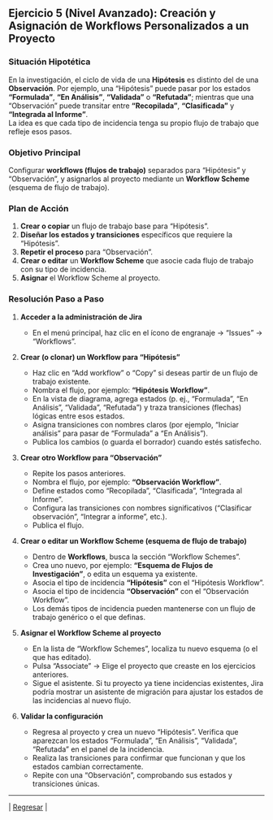 ## **Ejercicio 5 (Nivel Avanzado): Creación y Asignación de Workflows Personalizados a un Proyecto**

### **Situación Hipotética**

En la investigación, el ciclo de vida de una **Hipótesis** es distinto del de una **Observación**. Por ejemplo, una “Hipótesis” puede pasar por los estados **“Formulada”**, **“En Análisis”**, **“Validada”** o **“Refutada”**; mientras que una “Observación” puede transitar entre **“Recopilada”**, **“Clasificada”** y **“Integrada al Informe”**.  
 La idea es que cada tipo de incidencia tenga su propio flujo de trabajo que refleje esos pasos.

### **Objetivo Principal**

Configurar **workflows (flujos de trabajo)** separados para “Hipótesis” y “Observación”, y asignarlos al proyecto mediante un **Workflow Scheme** (esquema de flujo de trabajo).

### **Plan de Acción**

1. **Crear o copiar** un flujo de trabajo base para “Hipótesis”.  
2. **Diseñar los estados y transiciones** específicos que requiere la “Hipótesis”.  
3. **Repetir el proceso** para “Observación”.  
4. **Crear o editar** un **Workflow Scheme** que asocie cada flujo de trabajo con su tipo de incidencia.  
5. **Asignar** el Workflow Scheme al proyecto.

### **Resolución Paso a Paso**

1. **Acceder a la administración de Jira**

   * En el menú principal, haz clic en el ícono de engranaje → “Issues” → “Workflows”.  
2. **Crear (o clonar) un Workflow para “Hipótesis”**

   * Haz clic en “Add workflow” o “Copy” si deseas partir de un flujo de trabajo existente.  
   * Nombra el flujo, por ejemplo: **“Hipótesis Workflow”**.  
   * En la vista de diagrama, agrega estados (p. ej., “Formulada”, “En Análisis”, “Validada”, “Refutada”) y traza transiciones (flechas) lógicas entre esos estados.  
   * Asigna transiciones con nombres claros (por ejemplo, “Iniciar análisis” para pasar de “Formulada” a “En Análisis”).  
   * Publica los cambios (o guarda el borrador) cuando estés satisfecho.  
3. **Crear otro Workflow para “Observación”**

   * Repite los pasos anteriores.  
   * Nombra el flujo, por ejemplo: **“Observación Workflow”**.  
   * Define estados como “Recopilada”, “Clasificada”, “Integrada al Informe”.  
   * Configura las transiciones con nombres significativos (“Clasificar observación”, “Integrar a informe”, etc.).  
   * Publica el flujo.  
4. **Crear o editar un Workflow Scheme (esquema de flujo de trabajo)**

   * Dentro de **Workflows**, busca la sección “Workflow Schemes”.  
   * Crea uno nuevo, por ejemplo: **“Esquema de Flujos de Investigación”**, o edita un esquema ya existente.  
   * Asocia el tipo de incidencia **“Hipótesis”** con el “Hipótesis Workflow”.  
   * Asocia el tipo de incidencia **“Observación”** con el “Observación Workflow”.  
   * Los demás tipos de incidencia pueden mantenerse con un flujo de trabajo genérico o el que definas.  
5. **Asignar el Workflow Scheme al proyecto**

   * En la lista de “Workflow Schemes”, localiza tu nuevo esquema (o el que has editado).  
   * Pulsa “Associate” → Elige el proyecto que creaste en los ejercicios anteriores.  
   * Sigue el asistente. Si tu proyecto ya tiene incidencias existentes, Jira podría mostrar un asistente de migración para ajustar los estados de las incidencias al nuevo flujo.  
6. **Validar la configuración**

   * Regresa al proyecto y crea un nuevo “Hipótesis”. Verifica que aparezcan los estados “Formulada”, “En Análisis”, “Validada”, “Refutada” en el panel de la incidencia.  
   * Realiza las transiciones para confirmar que funcionan y que los estados cambian correctamente.  
   * Repite con una “Observación”, comprobando sus estados y transiciones únicas.

---
| [Regresar](./README.md) |